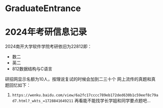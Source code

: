 # GraduateEntrance
# 2024年考研信息记录
2024南开大学软件学院考研依旧为22812即：
  - 数二
  - 英二
  - 812数据结构与C语言

研招网显示名额为10人，按理说复试的时候会加到二三十个
网上流传的真题和真题回忆如下：
  1. `https://wenku.baidu.com/view/6a2fc17cccc789eb172ded630b1c59eef8c79ad7.html?_wkts_=1728841649211`
再看能不能找学长学姐和同学要点题吧...

